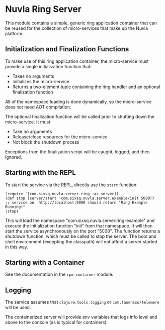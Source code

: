 
Nuvla Ring Server
=================

This module contains a simple, generic ring application container that
can be reused for the collection of micro-services that make up the
Nuvla platform.

Initialization and Finalization Functions
-----------------------------------------

To make use of this ring application container, the micro-service must
provide a single initialization function that:

 * Takes no arguments
 * Initializes the micro-service
 * Returns a two-element tuple containing the ring handler and an
   optional finalization function

All of the namespace loading is done dynamically, so the micro-service
does not need AOT compilation.

The optional finalization function will be called prior to shutting
down the micro-service.  It must:

 * Take no arguments
 * Release/close resources for the micro-service
 * Not block the shutdown process

Exceptions from the finalization script will be caught, logged, and
then ignored.

Starting with the REPL
----------------------

To start the service via the REPL, directly use the `start` function:

```
(require '[com.sixsq.nuvla.server.ring :as server])
(def stop (server/start 'com.sixsq.nuvla.server.example/init 5000))
;; service on  http://localhost:5000 should return "Ring Example Running!"
(stop)
```

This will load the namespace "com.sixsq.nuvla.server.ring-example" and
execute the initialization function "init" from that namespace.  It
will then start the service asynchronously on the port "5000".  The
function returns a shutdown function, which must be called to stop the
server. The boot and shell environment (excepting the classpath) will
not affect a server started in this way.

Starting with a Container
-------------------------

See the documentation in the `rpm-container` module. 

Logging
-------

The service assumes that `clojure.tools.logging` or  `com.taoensso/telemere`
will be used.

The containerized server will provide env variables that
logs info level and above to the console (as is typical for containers).
